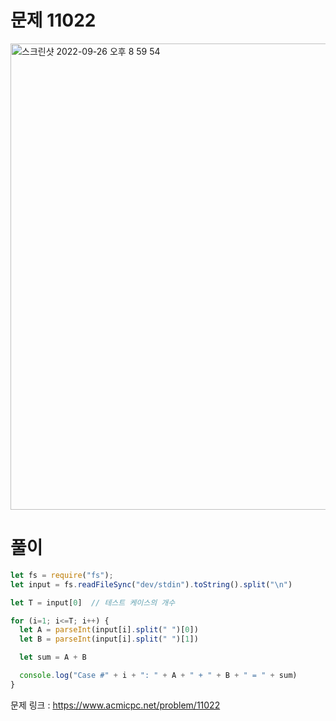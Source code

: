 # 문제 11022

<img width="746" alt="스크린샷 2022-09-26 오후 8 59 54" src="https://user-images.githubusercontent.com/103481518/192270901-f1eed1c3-602e-4afa-9167-724db17c6798.png">


# 풀이

```javascript
let fs = require("fs");
let input = fs.readFileSync("dev/stdin").toString().split("\n")

let T = input[0]  // 테스트 케이스의 개수

for (i=1; i<=T; i++) {
  let A = parseInt(input[i].split(" ")[0])
  let B = parseInt(input[i].split(" ")[1])

  let sum = A + B

  console.log("Case #" + i + ": " + A + " + " + B + " = " + sum)
}
```

문제 링크 : https://www.acmicpc.net/problem/11022
